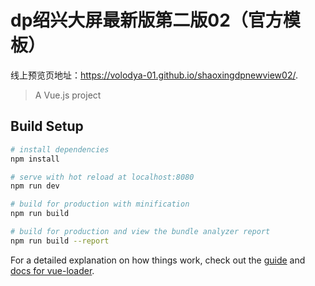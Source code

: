# dp绍兴大屏最新版第二版02（官方模板）
线上预览页地址：https://volodya-01.github.io/shaoxingdpnewview02/. 
> A Vue.js project

## Build Setup

``` bash
# install dependencies
npm install

# serve with hot reload at localhost:8080
npm run dev

# build for production with minification
npm run build

# build for production and view the bundle analyzer report
npm run build --report
```

For a detailed explanation on how things work, check out the [guide](http://vuejs-templates.github.io/webpack/) and [docs for vue-loader](http://vuejs.github.io/vue-loader).
